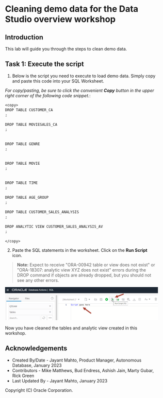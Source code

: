 # Cleaning demo data for the Data Studio overview workshop


## Introduction

This lab will guide you through the steps to clean demo data. 

## Task 1: Execute the script

1. Below is the script you need to execute to load demo data. Simply copy and paste this code into your SQL Worksheet.

*For copy/pasting, be sure to click the convenient __Copy__ button in the upper right corner of the following code snippet.*: 

```
<copy>
DROP TABLE CUSTOMER_CA
;

DROP TABLE MOVIESALES_CA
;
 

DROP TABLE GENRE
;


DROP TABLE MOVIE
;


DROP TABLE TIME
;

DROP TABLE AGE_GROUP
;

DROP TABLE CUSTOMER_SALES_ANALYSIS
;

DROP ANALYTIC VIEW CUSTOMER_SALES_ANALYSIS_AV
;

</copy>
```
2. Paste the SQL statements in the worksheet. Click on the **Run Script** icon.

>**Note:** Expect to receive "ORA-00942 table or view does not exist" or "ORA-18307: analytic view XYZ does not exist" errors during the DROP command if objects are already dropped, but you should not see any other errors.

![Screenshot of SQL worksheet](images/image_sql_worksheet.png)

Now you have cleaned the tables and analytic view created in this workshop.

## Acknowledgements

- Created By/Date - Jayant Mahto, Product Manager, Autonomous Database, January 2023
- Contributors - Mike Matthews, Bud Endress, Ashish Jain, Marty Gubar, Rick Green
- Last Updated By - Jayant Mahto, January 2023


Copyright (C)  Oracle Corporation.
